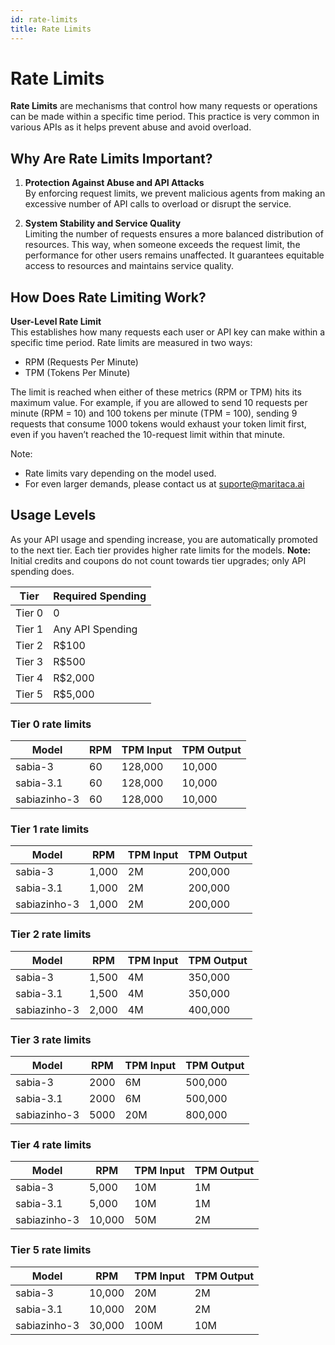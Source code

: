 ```yaml
---
id: rate-limits
title: Rate Limits
---
```


# Rate Limits

**Rate Limits** are mechanisms that control how many requests or operations can be made within a specific time period. This practice is very common in various APIs as it helps prevent abuse and avoid overload.

## Why Are Rate Limits Important?

1. **Protection Against Abuse and API Attacks**  
   By enforcing request limits, we prevent malicious agents from making an excessive number of API calls to overload or disrupt the service.

2. **System Stability and Service Quality**  
   Limiting the number of requests ensures a more balanced distribution of resources. This way, when someone exceeds the request limit, the performance for other users remains unaffected. It guarantees equitable access to resources and maintains service quality.

## How Does Rate Limiting Work?

**User-Level Rate Limit**  
This establishes how many requests each user or API key can make within a specific time period. Rate limits are measured in two ways:

* RPM (Requests Per Minute)
* TPM (Tokens Per Minute)

The limit is reached when either of these metrics (RPM or TPM) hits its maximum value. For example, if you are allowed to send 10 requests per minute (RPM = 10) and 100 tokens per minute (TPM = 100), sending 9 requests that consume 1000 tokens would exhaust your token limit first, even if you haven’t reached the 10-request limit within that minute.

Note:

* Rate limits vary depending on the model used.
* For even larger demands, please contact us at suporte@maritaca.ai


## Usage Levels

As your API usage and spending increase, you are automatically promoted to the next tier. Each tier provides higher rate limits for the models.
**Note:** Initial credits and coupons do not count towards tier upgrades; only API spending does.

|Tier|Required Spending|
|---|---|
|Tier 0| 0 | 
|Tier 1|Any API Spending|
|Tier 2|R$100 |
|Tier 3|R$500|
|Tier 4|R$2,000|
|Tier 5|R$5,000|

### Tier 0 rate limits

|Model|RPM|TPM Input|TPM Output|
|---|---|---|---|
|sabia-3|60|128,000|10,000|
|sabia-3.1|60|128,000|10,000|
|sabiazinho-3|60|128,000|10,000|

### Tier 1 rate limits

|Model|RPM|TPM Input|TPM Output|
|---|---|---|---|
|sabia-3|1,000|2M|200,000|
|sabia-3.1|1,000|2M|200,000|
|sabiazinho-3|1,000|2M|200,000|

### Tier 2 rate limits

|Model|RPM|TPM Input|TPM Output|
|---|---|---|---|
|sabia-3|1,500|4M|350,000|
|sabia-3.1|1,500|4M|350,000|
|sabiazinho-3|2,000|4M|400,000|


### Tier 3 rate limits

|Model|RPM|TPM Input|TPM Output|
|---|---|---|---|
|sabia-3|2000|6M|500,000|
|sabia-3.1|2000|6M|500,000|
|sabiazinho-3|5000|20M|800,000|

### Tier 4 rate limits

|Model|RPM|TPM Input|TPM Output|
|---|---|---|---|
|sabia-3|5,000|10M|1M|
|sabia-3.1|5,000|10M|1M|
|sabiazinho-3|10,000|50M|2M|


### Tier 5 rate limits

|Model|RPM|TPM Input|TPM Output|
|---|---|---|---|
|sabia-3|10,000|20M|2M|
|sabia-3.1|10,000|20M|2M|
|sabiazinho-3|30,000|100M|10M|

